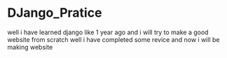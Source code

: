 # DJango_Pratice
well i have learned django like 1 year ago and i will try to make a good website from scratch   well i have completed some revice and now i will be making website
